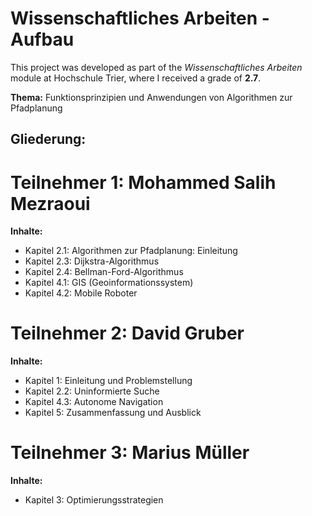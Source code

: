 # Wissenschaftliches Arbeiten - Aufbau

This project was developed as part of the *Wissenschaftliches Arbeiten* module at Hochschule Trier, where I received a grade of **2.7**.

**Thema:** Funktionsprinzipien und Anwendungen von Algorithmen zur Pfadplanung

## Gliederung:

# Teilnehmer 1:  Mohammed Salih Mezraoui
**Inhalte:**
- Kapitel 2.1: Algorithmen zur Pfadplanung: Einleitung
- Kapitel 2.3: Dijkstra-Algorithmus
- Kapitel 2.4: Bellman-Ford-Algorithmus
- Kapitel 4.1: GIS (Geoinformationssystem)
- Kapitel 4.2: Mobile Roboter

# Teilnehmer 2: David Gruber
**Inhalte:**
- Kapitel 1: Einleitung und Problemstellung
- Kapitel 2.2: Uninformierte Suche
- Kapitel 4.3: Autonome Navigation
- Kapitel 5: Zusammenfassung und Ausblick

# Teilnehmer 3: Marius Müller
**Inhalte:**
- Kapitel 3: Optimierungsstrategien

